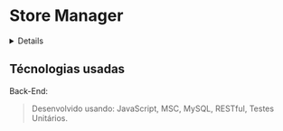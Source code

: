 # Store Manager

<details>

  Esse projeto é o desenvolvimento de uma API utilizando a arquitetura MSC (model-service-controller)!

  A API é um sistema de gerenciamento de vendas em que é possível criar, visualizar, deletar e atualizar produtos e vendas.

  Foi utilizado o banco MySQL para a gestão de dados. Além disso, a API deve é RESTful e ter no mínimo 60% de corbertura de testes unitários.

  <br />
</details>


## Técnologias usadas

Back-End:
> Desenvolvido usando: JavaScript, MSC, MySQL, RESTful, Testes Unitários.
